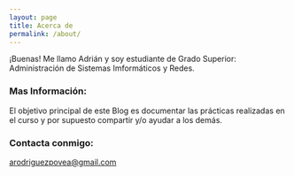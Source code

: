```yaml
---
layout: page
title: Acerca de
permalink: /about/
---
```


¡Buenas! Me llamo Adrián y soy estudiante de Grado Superior: Administración de Sistemas Imformáticos y Redes.

### Mas Información:

El objetivo principal de este Blog es documentar las prácticas realizadas en el curso y por supuesto compartir y/o ayudar a los demás.

### Contacta conmigo:

[arodriguezpovea@gmail.com](mailto:email@domain.com)
